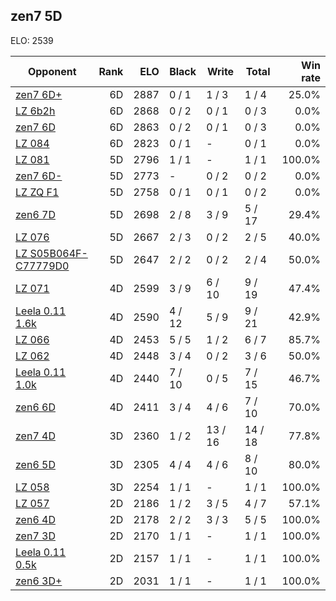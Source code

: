 ## zen7 5D ##

ELO: 2539

Opponent | Rank | ELO | Black | Write | Total | Win rate
---------|-----:|----:|-------|-------|-------|-------:
[zen7 6D+](zen7%206D+.md) | 6D | 2887 | 0 / 1 | 1 / 3 | 1 / 4 | 25.0%
[LZ 6b2h](LZ%206b2h.md) | 6D | 2868 | 0 / 2 | 0 / 1 | 0 / 3 | 0.0%
[zen7 6D](zen7%206D.md) | 6D | 2863 | 0 / 2 | 0 / 1 | 0 / 3 | 0.0%
[LZ 084](LZ%20084.md) | 6D | 2823 | 0 / 1 | - | 0 / 1 | 0.0%
[LZ 081](LZ%20081.md) | 5D | 2796 | 1 / 1 | - | 1 / 1 | 100.0%
[zen7 6D-](zen7%206D-.md) | 5D | 2773 | - | 0 / 2 | 0 / 2 | 0.0%
[LZ ZQ F1](LZ%20ZQ%20F1.md) | 5D | 2758 | 0 / 1 | 0 / 1 | 0 / 2 | 0.0%
[zen6 7D](zen6%207D.md) | 5D | 2698 | 2 / 8 | 3 / 9 | 5 / 17 | 29.4%
[LZ 076](LZ%20076.md) | 5D | 2667 | 2 / 3 | 0 / 2 | 2 / 5 | 40.0%
[LZ S05B064F-C77779D0](LZ%20S05B064F-C77779D0.md) | 5D | 2647 | 2 / 2 | 0 / 2 | 2 / 4 | 50.0%
[LZ 071](LZ%20071.md) | 4D | 2599 | 3 / 9 | 6 / 10 | 9 / 19 | 47.4%
[Leela 0.11 1.6k](Leela%200.11%201.6k.md) | 4D | 2590 | 4 / 12 | 5 / 9 | 9 / 21 | 42.9%
[LZ 066](LZ%20066.md) | 4D | 2453 | 5 / 5 | 1 / 2 | 6 / 7 | 85.7%
[LZ 062](LZ%20062.md) | 4D | 2448 | 3 / 4 | 0 / 2 | 3 / 6 | 50.0%
[Leela 0.11 1.0k](Leela%200.11%201.0k.md) | 4D | 2440 | 7 / 10 | 0 / 5 | 7 / 15 | 46.7%
[zen6 6D](zen6%206D.md) | 4D | 2411 | 3 / 4 | 4 / 6 | 7 / 10 | 70.0%
[zen7 4D](zen7%204D.md) | 3D | 2360 | 1 / 2 | 13 / 16 | 14 / 18 | 77.8%
[zen6 5D](zen6%205D.md) | 3D | 2305 | 4 / 4 | 4 / 6 | 8 / 10 | 80.0%
[LZ 058](LZ%20058.md) | 3D | 2254 | 1 / 1 | - | 1 / 1 | 100.0%
[LZ 057](LZ%20057.md) | 2D | 2186 | 1 / 2 | 3 / 5 | 4 / 7 | 57.1%
[zen6 4D](zen6%204D.md) | 2D | 2178 | 2 / 2 | 3 / 3 | 5 / 5 | 100.0%
[zen7 3D](zen7%203D.md) | 2D | 2170 | 1 / 1 | - | 1 / 1 | 100.0%
[Leela 0.11 0.5k](Leela%200.11%200.5k.md) | 2D | 2157 | 1 / 1 | - | 1 / 1 | 100.0%
[zen6 3D+](zen6%203D+.md) | 2D | 2031 | 1 / 1 | - | 1 / 1 | 100.0%
